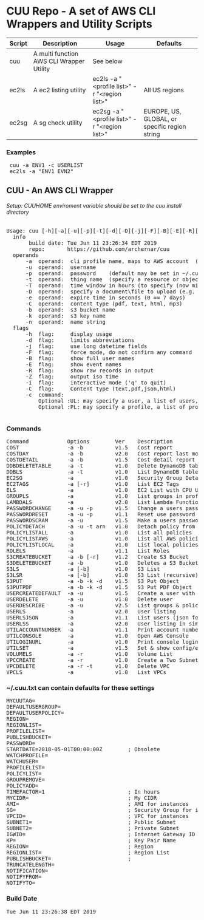 # CUU Repo - A set of AWS CLI Wrappers and Utility Scripts
Script | Description | Usage | Defaults
------ | ----------- | ----- | --------
cuu | A multi function AWS CLI Wrapper Utility | See below
ec2ls | A ec2 listing utility | ec2ls -a "\<profile list\>" -r "\<region list\>" | All US regions
ec2sg | A sg check utility | ec2sg -a "\<profile list\>" -r "\<region list\>" | EUROPE, US, GLOBAL, or specific region string
### Examples
<pre>
 cuu -a ENV1 -c USERLIST
 ec2ls -a "ENV1 EVN2"
</pre>
 
## CUU - An AWS CLI Wrapper
###### Setup:  CUUHOME enviroment variable should be set to the cuu install directory
<pre>
Usage: cuu [-h][-a][-u][-p][-t][-d][-D][-j][-F][-B][-E][-R][-Z][-i][-c][-e]
  info
       build date: Tue Jun 11 23:26:34 EDT 2019
       repo:       https://github.com/archernar/cuu
  operands
      -a  operand:  cli profile name, maps to AWS account  (from .aws/config)
      -u  operand:  username
      -p  operand:  password    (default may be set in ~/.cuu.txt)
      -t  operand:  thing name  (specify a resource or object name)
      -T  operand:  time window in hours (to specify (now minus T) to now)
      -D  operand:  specify a document\file to upload (e.g. a policy document)
      -e  operand:  expire time in seconds (0 == 7 days)
      -C  operand:  content type (pdf, text, html, mp3)
      -b  operand:  s3 bucket name
      -k  operand:  s3 key name
      -n  operand:  name string
  flags
      -h  flag:     display usage
      -d  flag:     limits abbreviations
      -j  flag:     use long datetime fields
      -F  flag:     force mode, do not confirm any command
      -B  flag:     show full user names
      -E  flag:     show event names
      -R  flag:     show raw records in output
      -Z  flag:     output iso time
      -i  flag:     interactive mode ('q' to quit)
      -C  flag:     Content type (text,pdf,json,html)
      -c  command:
          Optional :UL: may specify a user, a list of users, a file, or the keyword ALLUSERS
          Optional :PL: may specify a profile, a list of profiles, or the special keyword ALLPROFILES
 
</pre>
### Commands  
<pre>
Command            Options        Ver    Description                                   Aliases
COST               -a -b          v1.5   Cost report                                   
COSTDAY            -a -b          v2.0   Cost report last month to today (gnuplot)     
COSTDETAIL         -a -b          v1.5   Cost detail report                            
DDBDELETETABLE     -a -t          v1.0   Delete DynamoDB table                         
DDBLS              -a -t          v1.0   List DynamoDB tables                          DDBLIST 
EC2SG              -a             v1.0   Security Group Detail Report                  
EC2TAGS            -a [-r]        v1.0   List EC2 Tags                                 ECT 
ELS                -a             v1.0   EC2 List with CPU Utilization                 ECPU ECPULS 
GROUPLS            -a             v1.0   List groups in profile                        GROUPLIST LISTGROUPS 
LAMBDALS           -a             v2.0   List Lambda Functions                         LAMBDATLIST 
PASSWORDCHANGE     -a -u -p       v1.5   Change a users password (given pword)         CHANGEPASSWORD 
PASSWORDRESET      -a -u -p       v1.1   Reset use password to a random password       RESET 
PASSWORDSCRAM      -a -u          v1.5   Make a users password unknown                 SCRAMPASSWORD SCRAM 
POLICYDETACH       -a -u -t arn   v1.0   Detach policy from user                       
POLICYLISTALL      -a             v1.0   List all policies                             LISTALLPOLICIES POLICYLS 
POLICYLISTAWS      -a             v1.0   List all AWS policies                         LISTAWSPOLICIES 
POLICYLISTLOCAL    -a             v1.0   List local policies                           LISTLOCALPOLICIES 
ROLELS             -a             v1.1   List Roles                                    ROLESLIST LISTROLES 
S3CREATEBUCKET     -a -b [-r]     v1.2   Create S3 Bucket                              S3CB 
S3DELETEBUCKET     -a -b          v1.0   Deletes a S3 Bucket                           S3RB 
S3LS               -a [-b]        v1.0   S3 List                                       S3LIST LB 
S3LSR              -a [-b]        v1.0   S3 List (recursive)                           S3LISTR LBR 
S3PUT              -a -b -k -d    v1.5   S3 Put Object                                 
S3PUTPDF           -a -b -k -d    v1.5   S3 Put PDF Object                             
USERCREATEDEFAULT  -a -u          v1.5   Create a user with default settings           CREATEDEFAULTUSER CDU 
USERDELETE         -a -u          v1.0   Delete user                                   DELETEUSER 
USERDESCRIBE       -a -u          v2.5   List groups & policies a/w user or userlist   DESCRIBEUSERS DU 
USERLS             -a             v2.0   User listing                                  USERLIST LISTUSERS LU 
USERLSJSON         -a             v1.1   List users (json format)                      USERLISTJSON LUJ 
USERLSS            -a             v2.0   User listing in simple format                 LUS 
UTILACCOUNTNUMBER  -a             v1.1   Print account number                          ACCOUNTNUMBER 
UTILCONSOLE        -a             v1.0   Open AWS Console                              CONSOLE 
UTILOGINURL        -a             v1.0   Print console login URL                       LOGINURL LOGIN 
UTILSET            -a             v1.5   Set & show config/env variables               SET 
VOLUMELS           -a -r          v1.0   Volume List                                   VOLLS 
VPCCREATE          -a -r          v1.0   Create a Two Subnet VPC                       CREATEVPC-2SUBNETS 
VPCDELETE          -a -r -t       v1.0   Delete VPC                                    DELETEVPC 
VPCLS              -a             v1.0   List VPCs                                     
</pre>
### ~/.cuu.txt can contain defaults for these settings
<pre>
MYCUUTAG=
DEFAULTUSERGROUP=
DEFAULTUSERPOLICY=
REGION=
REGIONLIST=
PROFILELIST=
PUBLISHBUCKET=
PASSWORD=
STARTDATE=2018-05-01T00:00:00Z        ; Obsolete
WATCHPROFILE=
WATCHUSER=
PROFILELIST=
POLICYLIST=
GROUPREMOVE=
POLICYADD=
TIMEFACTOR=1                          ; In hours
MYCIDR=                               ; My CIDR
AMI=                                  ; AMI for instances
SG=                                   ; Security Group for instances
VPCID=                                ; VPC for instances
SUBNET1=                              ; Public Subnet
SUBNET2=                              ; Private Subnet
IGWID=                                ; Internet Gateway ID
KP=                                   ; Key Pair Name
REGION=                               ; Region
REGIONLIST=                           ; Region List
PUBLISHBUCKET=                        ; 
TRUNCATELENGTH=
NOTIFICATION=
NOTIFYFROM=
NOTIFYTO=
</pre>
### Build Date
<pre>
Tue Jun 11 23:26:38 EDT 2019
</pre>
